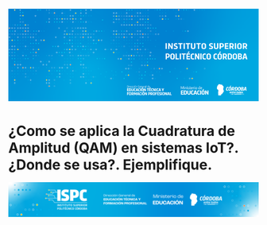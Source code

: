 ![Banner](/assets/BannerISPC.png)


# ¿Como se aplica la Cuadratura de Amplitud (QAM) en sistemas IoT?. ¿Donde se usa?. Ejemplifique.


![Final](/assets/Curso%20ISPC%20final.png)